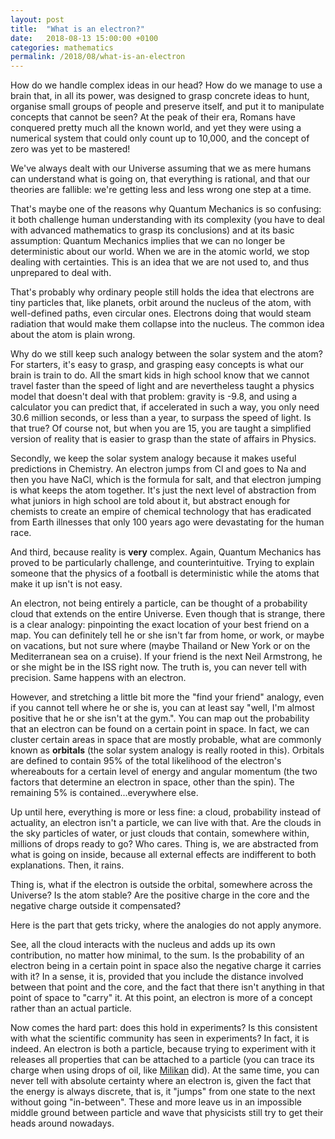 ```yaml
---
layout: post
title:  "What is an electron?"
date:   2018-08-13 15:00:00 +0100
categories: mathematics
permalink: /2018/08/what-is-an-electron
---
```

How do we handle complex ideas in our head? How do we manage to use a brain that, in all its power, was designed to grasp concrete ideas to hunt, organise small groups of people and preserve itself, and put it to manipulate concepts that cannot be seen? At the peak of their era, Romans have conquered pretty much all the known world, and yet they were using a numerical system that could only count up to 10,000, and the concept of zero was yet to be mastered!

We've always dealt with our Universe assuming that we as mere humans can understand what is going on, that everything is rational, and that our theories are fallible: we're getting less and less wrong one step at a time.

That's maybe one of the reasons why Quantum Mechanics is so confusing: it both challenge human understanding with its complexity (you have to deal with advanced mathematics to grasp its conclusions) and at its basic assumption: Quantum Mechanics implies that we can no longer be deterministic about our world. When we are in the atomic world, we stop dealing with certainties. This is an idea that we are not used to, and thus unprepared to deal with.

That's probably why ordinary people still holds the idea that electrons are tiny particles that, like planets, orbit around the nucleus of the atom, with well-defined paths, even circular ones. Electrons doing that would steam radiation that would make them collapse into the nucleus. The common idea about the atom is plain wrong.

Why do we still keep such analogy between the solar system and the atom? For starters, it's easy to grasp, and grasping easy concepts is what our brain is train to do. All the smart kids in high school know that we cannot travel faster than the speed of light and are nevertheless taught a physics model that doesn't deal with that problem: gravity is -9.8, and using a calculator you can predict that, if accelerated in such a way, you only need 30.6 million seconds, or less than a year, to surpass the speed of light. Is that true? Of course not, but when you are 15, you are taught a simplified version of reality that is easier to grasp than the state of affairs in Physics.

Secondly, we keep the solar system analogy because it makes useful predictions in Chemistry. An electron jumps from Cl and goes to Na and then you have NaCl, which is the formula for salt, and that electron jumping is what keeps the atom together. It's just the next level of abstraction from what juniors in high school are told about it, but abstract enough for chemists to create an empire of chemical technology that has eradicated from Earth illnesses that only 100 years ago were devastating for the human race.

And third, because reality is __very__ complex. Again, Quantum Mechanics has proved to be particularly challenge, and counterintuitive. Trying to explain someone that the physics of a football is deterministic while the atoms that make it up isn't is not easy.

An electron, not being entirely a particle, can be thought of a probability cloud that extends on the entire Universe. Even though that is strange, there is a clear analogy: pinpointing the exact location of your best friend on a map. You can definitely tell he or she isn't far from home, or work, or maybe on vacations, but not sure where (maybe Thailand or New York or on the Mediterranean sea on a cruise). If your friend is the next Neil Armstrong, he or she might be in the ISS right now. The truth is, you can never tell with precision. Same happens with an electron.

However, and stretching a little bit more the "find your friend" analogy, even if you cannot tell where he or she is, you can at least say "well, I'm almost positive that he or she isn't at the gym.". You can map out the probability that an electron can be found on a certain point in space. In fact, we can cluster certain areas in space that are mostly probable, what are commonly known as __orbitals__ (the solar system analogy is really rooted in this). Orbitals are defined to contain 95% of the total likelihood of the electron's whereabouts for a certain level of energy and angular momentum (the two factors that determine an electron in space, other than the spin). The remaining 5% is contained...everywhere else.

Up until here, everything is more or less fine: a cloud, probability instead of actuality, an electron isn't a particle, we can live with that. Are the clouds in the sky particles of water, or just clouds that contain, somewhere within, millions of drops ready to go? Who cares. Thing is, we are abstracted from what is going on inside, because all external effects are indifferent to both explanations. Then, it rains.

Thing is, what if the electron is outside the orbital, somewhere across the Universe? Is the atom stable? Are the positive charge in the core and the negative charge outside it compensated?

Here is the part that gets tricky, where the analogies do not apply anymore.

See, all the cloud interacts with the nucleus and adds up its own contribution, no matter how minimal, to the sum. Is the probability of an electron being in a certain point in space also the negative charge it carries with it? In a sense, it is, provided that you include the distance involved between that point and the core, and the fact that there isn't anything in that point of space to "carry" it. At this point, an electron is more of a concept rather than an actual particle.

Now comes the hard part: does this hold in experiments? Is this consistent with what the scientific community has seen in experiments? In fact, it is indeed. An electron is both a particle, because trying to experiment with it releases all properties that can be attached to a particle (you can trace its charge when using drops of oil, like [Milikan](https://en.wikipedia.org/wiki/Oil_drop_experiment) did). At the same time, you can never tell with absolute certainty where an electron is, given the fact that the energy is always discrete, that is, it "jumps" from one state to the next without going "in-between". These and more leave us in an impossible middle ground between particle and wave that physicists still try to get their heads around nowadays.
